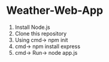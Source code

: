 # Weather-Web-App

1. Install Node.js
2. Clone this repository
3. Using cmd-> npm init
4. cmd-> npm install express
5. cmd-> Run-> node app.js
